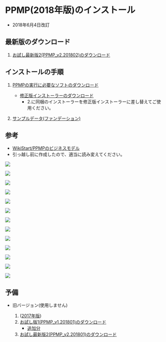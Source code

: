 # PPMP(2018年版)のインストール
* 2018年6月4日改訂

## 最新版のダウンロード
1. [お試し最新版2(PPMP_v2.201802)のダウンロード](https://drive.google.com/file/d/1afNeztbhXGbpreFMyhETcotdAJcs3rUX/view?usp=sharing)

## インストールの手順
1. [PPMPの実行に必要なソフトのダウンロード](https://drive.google.com/file/d/1GH30fM0VXykWfeReTd3Wt19HRJTeSjJ5/view?usp=sharing)
   * [修正版インストーラーのダウンロード](https://drive.google.com/file/d/1XT1kByYB-77iB-g_stDJgUzLUsbTsiVy/view?usp=sharing)
      * 2.に同梱のインストーラーを修正版インストーラーに差し替えてご使用ください。

1. [サンプルデータ(ファンデーション)](https://drive.google.com/file/d/1QZRCty4_mOs6XDJfZF69e71RqwvKK8to/view?usp=sharing)

## 参考
  * [WikiStart/PPMPのビジネスモデル](https://github.com/t-magic/SOFT/wiki)
* 引っ越し前に作成したので、適当に読み変えてください。


![](pict/1.png)

![](pict/2.png)

![](pict/3.png)

![](pict/4.png)

![](pict/5.png)

![](pict/6.png)

![](pict/7.png)

![](pict/8.png)

![](pict/9.png)

![](pict/10.png)

![](pict/11.png)

![](pict/12.png)

![](pict/13.png)

## 予備
* 旧バージョン(使用しません)

   1. ([2017年版](https://drive.google.com/file/d/1AK_QrhoevLua-JN8iD55aAako2bvwicX/view?usp=sharing))
   1. [お試し版1(PPMP_v1.201801)のダウンロード](https://drive.google.com/file/d/1H9MLElZ9XmvDsxmKmA6VTubD6XNjhzel/view?usp=sharing)
      * [追加分](https://drive.google.com/file/d/1Cg-2F-f5Xh4aTEOBQv-r7b_f-0hbOmUc/view?usp=sharing)
   1. [お試し最新版2(PPMP_v2.201801)のダウンロード](https://drive.google.com/file/d/1fj3SyCzYLdwzrJSvv1HGDG0_SvxU1REg/view?usp=sharing)

